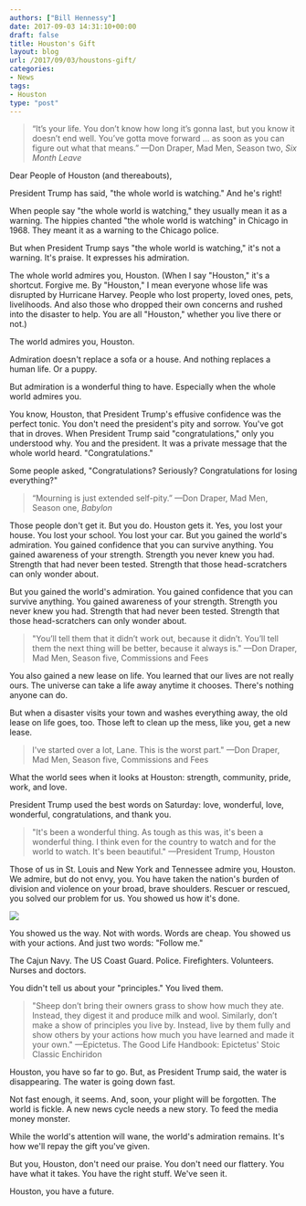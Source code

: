 ```yaml
---
authors: ["Bill Hennessy"]
date: 2017-09-03 14:31:10+00:00
draft: false
title: Houston's Gift
layout: blog
url: /2017/09/03/houstons-gift/
categories:
- News
tags:
- Houston
type: "post"
---
```


> “It’s your life. You don’t know how long it’s gonna last, but you know it doesn’t end well. You’ve gotta move forward … as soon as you can figure out what that means.” —Don Draper, Mad Men, Season two, _Six Month Leave_





Dear People of Houston (and thereabouts),

President Trump has said, "the whole world is watching." And he's right!

When people say "the whole world is watching," they usually mean it as a warning. The hippies chanted "the whole world is watching" in Chicago in 1968. They meant it as a warning to the Chicago police.

But when President Trump says "the whole world is watching," it's not a warning. It's praise. It expresses his admiration.

The whole world admires you, Houston. (When I say "Houston," it's a shortcut. Forgive me. By "Houston," I mean everyone whose life was disrupted by Hurricane Harvey. People who lost property, loved ones, pets, livelihoods. And also those who dropped their own concerns and rushed into the disaster to help. You are all "Houston," whether you live there or not.)

The world admires you, Houston.

Admiration doesn't replace a sofa or a house. And nothing replaces a human life. Or a puppy.

But admiration is a wonderful thing to have. Especially when the whole world admires you.

You know, Houston, that President Trump's effusive confidence was the perfect tonic. You don't need the president's pity and sorrow. You've got that in droves. When President Trump said "congratulations," only you understood why. You and the president. It was a private message that the whole world heard. "Congratulations."

Some people asked, "Congratulations? Seriously? Congratulations for losing everything?"



> “Mourning is just extended self-pity.” —Don Draper, Mad Men, Season one, _Babylon_





Those people don't get it. But you do. Houston gets it. Yes, you lost your house. You lost your school. You lost your car. But you gained the world's admiration. You gained confidence that you can survive anything. You gained awareness of your strength. Strength you never knew you had. Strength that had never been tested. Strength that those head-scratchers can only wonder about.

But you gained the world's admiration. You gained confidence that you can survive anything. You gained awareness of your strength. Strength you never knew you had. Strength that had never been tested. Strength that those head-scratchers can only wonder about.



> "You’ll tell them that it didn’t work out, because it didn’t. You’ll tell them the next thing will be better, because it always is." —Don Draper, Mad Men, Season five, Commissions and Fees





You also gained a new lease on life. You learned that our lives are not really ours. The universe can take a life away anytime it chooses. There's nothing anyone can do.

But when a disaster visits your town and washes everything away, the old lease on life goes, too. Those left to clean up the mess, like you, get a new lease.



> I've started over a lot, Lane. This is the worst part." —Don Draper, Mad Men, Season five, Commissions and Fees





What the world sees when it looks at Houston: strength, community, pride, work, and love.

President Trump used the best words on Saturday: love, wonderful, love, wonderful, congratulations, and thank you.



> "It's been a wonderful thing. As tough as this was, it's been a wonderful thing. I think even for the country to watch and for the world to watch. It's been beautiful." —President Trump, Houston





Those of us in St. Louis and New York and Tennessee admire you, Houston. We admire, but do not envy, you. You have taken the nation's burden of division and violence on your broad, brave shoulders. Rescuer or rescued, you solved our problem for us. You showed us how it's done.

![](https://hennessysview.com/wp-content/uploads/2017/09/iu-2.jpeg)


You showed us the way. Not with words. Words are cheap. You showed us with your actions. And just two words: "Follow me."

The Cajun Navy. The US Coast Guard. Police. Firefighters. Volunteers. Nurses and doctors.

You didn't tell us about your "principles." You lived them.



> "Sheep don’t bring their owners grass to show how much they ate. Instead, they digest it and produce milk and wool. Similarly, don’t make a show of principles you live by. Instead, live by them fully and show others by your actions how much you have learned and made it your own." —Epictetus. The Good Life Handbook: Epictetus' Stoic Classic Enchiridon





Houston, you have so far to go. But, as President Trump said, the water is disappearing. The water is going down fast.

Not fast enough, it seems. And, soon, your plight will be forgotten. The world is fickle. A new news cycle needs a new story. To feed the media money monster.

While the world's attention will wane, the world's admiration remains. It's how we'll repay the gift you've given.

But you, Houston, don't need our praise. You don't need our flattery. You have what it takes. You have the right stuff. We've seen it.

Houston, you have a future.
